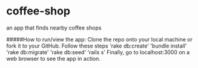 coffee-shop
===========

an app that finds nearby coffee shops

#####How to run/view the app:
Clone the repo onto your local machine or fork it to your GitHub.
Follow these steps
 'rake db:create'
  'bundle install'
  'rake db:migrate'
  'rake db:seed'
  'rails s'
Finally, go to localhost:3000 on a web browser to see the app in action.
